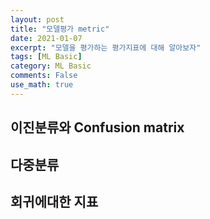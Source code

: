 ```yaml
---
layout: post
title: "모델평가 metric"
date: 2021-01-07
excerpt: "모델을 평가하는 평가지표에 대해 알아보자"
tags: [ML Basic]
category: ML Basic
comments: False
use_math: true
---
```


## 이진분류와 Confusion matrix

## 다중분류

## 회귀에대한 지표
